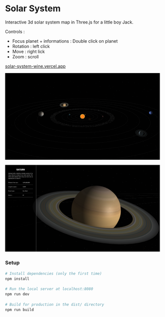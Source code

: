 # Solar System

Interactive 3d solar system map in Three.js for a little boy Jack. 

Controls : 
- Focus planet + informations : Double click on planet
- Rotation : left click
- Move : right lick 
- Zoom : scroll

[solar-system-wine.vercel.app](https://solar-system-wine.vercel.app/)

![Solar system](https://github.com/Lunia-UK/solar-system/blob/master/static/assets/picture.png?raw=true)


![Information saturn](https://github.com/Lunia-UK/solar-system/blob/master/static/assets/saturn.png?raw=true)

### Setup
``` bash
# Install dependencies (only the first time)
npm install

# Run the local server at localhost:8080
npm run dev

# Build for production in the dist/ directory
npm run build
```
